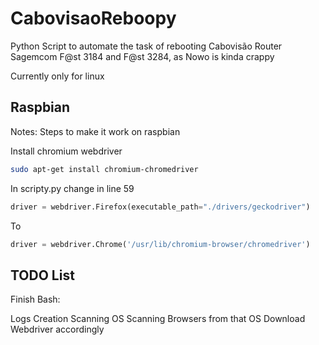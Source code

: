 # CabovisaoReboopy


Python Script to automate the task of rebooting Cabovisão Router Sagemcom F@st 3184 and  F@st 3284, as Nowo is kinda crappy

Currently only for linux





## Raspbian
Notes:
Steps to make it work on raspbian

Install chromium webdriver

```bash
sudo apt-get install chromium-chromedriver
```

In scripty.py change in line 59

```python
driver = webdriver.Firefox(executable_path="./drivers/geckodriver")
```
To

```python
driver = webdriver.Chrome('/usr/lib/chromium-browser/chromedriver')
```
## TODO List

Finish Bash:

Logs Creation
Scanning OS
Scanning Browsers from that OS
Download Webdriver accordingly
